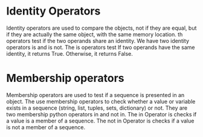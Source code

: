 # Identity Operators

Identity operators are used to compare the objects, not if they are equal, but if they are actually the same object, with the same memory location. th operators test if the two operands share an identity. We have two identity operators is and is not. The is operators test If two operands have the same identity, it returns True. Otherwise, it returns False.

# Membership operators

Membership operators are used to test if a sequence is presented in an object. The use membership operators to check whether a value or variable exists in a sequence (string, list, tuples, sets, dictionary) or not. They are two membership python operators in and not in. The in Operator is checks if a value is a member of a sequence. The not in Operator is checks if a value is not a member of a sequence.
